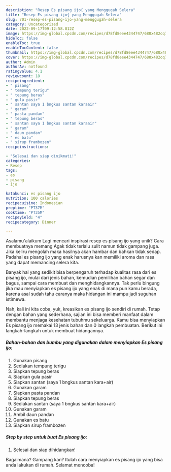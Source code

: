 ```yaml
---
description: "Resep Es pisang ijo{ yang Menggugah Selera"
title: "Resep Es pisang ijo{ yang Menggugah Selera"
slug: 701-resep-es-pisang-ijo-yang-menggugah-selera
category: Uncategorized
date: 2022-09-17T09:12:58.812Z
image: https://img-global.cpcdn.com/recipes/d78fd8eee4344747/680x482cq70/es-pisang-ijo-foto-resep-utama.jpg
hideToc: false
enableToc: true
enableTocContent: false
thumbnail: https://img-global.cpcdn.com/recipes/d78fd8eee4344747/680x482cq70/es-pisang-ijo-foto-resep-utama.jpg
cover: https://img-global.cpcdn.com/recipes/d78fd8eee4344747/680x482cq70/es-pisang-ijo-foto-resep-utama.jpg
author: Admin
authorAv: notfound
ratingvalue: 4.1
reviewcount: 18
recipeingredient:
- " pisang"
- " tempung terigu"
- " tepung beras"
- " gula pasir"
- " santan saya 1 bngkus santan karaair"
- " garam"
- " pasta pandan"
- " tepung beras"
- " santan saya 1 bngkus santan karaair"
- " garam"
- " daun pandan"
- " es batu"
- " sirup frambozen"
recipeinstructions:

- "Selesai dan siap dinikmati!"
categories:
- Resep
tags:
- es
- pisang
- ijo

katakunci: es pisang ijo 
nutrition: 100 calories
recipecuisine: Indonesian
preptime: "PT37M"
cooktime: "PT35M"
recipeyield: "4"
recipecategory: Dinner

---
```



Asalamu'alaikum Lagi mencari inspirasi resep es pisang ijo yang unik? Cara membuatnya memang Agak tidak terlalu sulit namun tidak gampang juga. Jika keliru mengolah maka hasilnya akan hambar dan bahkan tidak sedap. Padahal es pisang ijo yang enak harusnya kan memiliki aroma dan rasa yang dapat memancing selera kita.


Banyak hal yang sedikit bisa berpengaruh terhadap kualitas rasa dari es pisang ijo, mulai dari jenis bahan, kemudian pemilihan bahan segar dan bagus, sampai cara membuat dan menghidangkannya. Tak perlu bingung jika mau menyiapkan es pisang ijo yang enak di mana pun kamu berada, karena asal sudah tahu caranya maka hidangan ini mampu jadi suguhan istimewa.




Nah, kali ini kita coba, yuk, kreasikan es pisang ijo sendiri di rumah. Tetap dengan bahan yang sederhana, sajian ini bisa memberi manfaat dalam membantu menjaga kesehatan tubuhmu sekeluarga. Kamu bisa menyiapkan Es pisang ijo memakai 13 jenis bahan dan 0 langkah pembuatan. Berikut ini langkah-langkah untuk membuat hidangannya.

<!--inarticleads1-->

##### Bahan-bahan dan bumbu yang digunakan dalam menyiapkan Es pisang ijo:

1. Gunakan  pisang
1. Sediakan  tempung terigu
1. Siapkan  tepung beras
1. Siapkan  gula pasir
1. Siapkan  santan (saya 1 bngkus santan kara+air)
1. Gunakan  garam
1. Siapkan  pasta pandan
1. Siapkan  tepung beras
1. Sediakan  santan (saya 1 bngkus santan kara+air)
1. Gunakan  garam
1. Ambil  daun pandan
1. Gunakan  es batu
1. Siapkan  sirup frambozen




<!--inarticleads2-->

##### Step by step untuk buat Es pisang ijo:


1. Selesai dan siap dihidangkan!



Bagaimana? Gampang kan? Itulah cara menyiapkan es pisang ijo yang bisa anda lakukan di rumah. Selamat mencoba!

